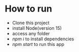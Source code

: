 # How to run
- Clone this project
- install Node(version 15)
- access any folder
- *npm i* to install dependencies
- *npm start* to run this app